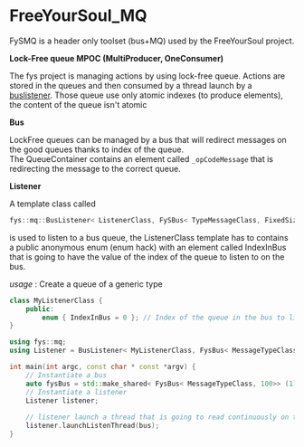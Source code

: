 # FreeYourSoul_MQ

FySMQ is a header only toolset (bus+MQ) used by the FreeYourSoul project.

**Lock-Free queue MPOC (MultiProducer, OneConsumer)**

The fys project is managing actions by using lock-free queue. Actions are stored in the queues and then consumed by a thread launch by a [buslistener](https://github.com/FreeYourSoul/FreeYourSoul_MQ/blob/master/include/bus/BusListener.hh).
Those queue use only atomic indexes (to produce elements), the content of the queue isn't atomic

**Bus**

LockFree queues can be managed by a bus that will redirect messages on the good queues thanks to index of the queue.  
The QueueContainer contains an element called ``_opCodeMessage`` that is redirecting the message to the correct queue.

**Listener**

A template class called  
```cpp
fys::mq::BusListener< ListenerClass, FySBus< TypeMessageClass, FixedSizeOfEachQueueInBus>>
```   
is used to listen to a bus queue, the ListenerClass template has to contains a public anonymous enum (enum hack) with an element called IndexInBus that is going to have the value of the index of the queue to listen to on the bus.

_usage_ :  Create a queue of a generic type 

```cpp
class MyListenerClass {
    public:
        enum { IndexInBus = 0 }; // Index of the queue in the bus to listen to is 0
}

using fys::mq;
using Listener = BusListener< MyListenerClass, FysBus< MessageTypeClass, 100>>;

int main(int argc, const char * const *argv) {
    // Instantiate a bus
    auto fysBus = std::make_shared< FysBus< MessageTypeClass, 100>> (1);
    // Instantiate a listener
    Listener listener;
    
    // listener launch a thread that is going to read continuously on the MyListenerClass::IndexInBus queue of the bus
    listener.launchListenThread(bus); 
}
 
```
